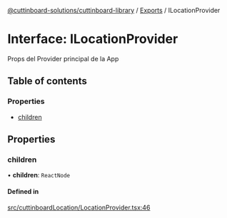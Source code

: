 [@cuttinboard-solutions/cuttinboard-library](../README.md) / [Exports](../modules.md) / ILocationProvider

# Interface: ILocationProvider

Props del Provider principal de la App

## Table of contents

### Properties

- [children](ILocationProvider.md#children)

## Properties

### children

• **children**: `ReactNode`

#### Defined in

[src/cuttinboardLocation/LocationProvider.tsx:46](https://github.com/Cuttinboard-Solutions/Cuttinboard-Library/blob/97c340c/src/cuttinboardLocation/LocationProvider.tsx#L46)
